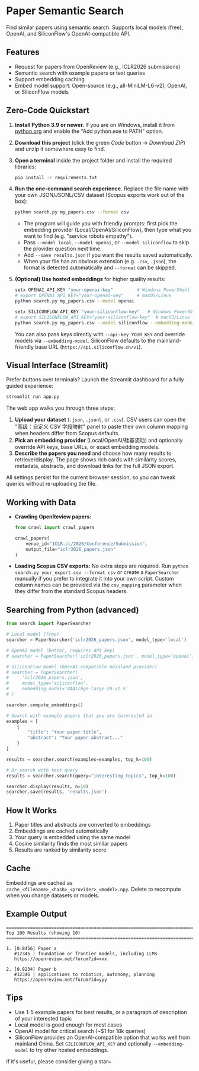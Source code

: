 # Paper Semantic Search

Find similar papers using semantic search. Supports local models (free), OpenAI, and SiliconFlow's OpenAI-compatible API.

## Features

- Request for papers from OpenReview (e.g., ICLR2026 submissions)
- Semantic search with example papers or text queries
- Support embedding caching 
- Embed model support: Open-source (e.g., all-MiniLM-L6-v2), OpenAI, or SiliconFlow models

## Zero-Code Quickstart

1. **Install Python 3.9 or newer.** If you are on Windows, install it from [python.org](https://www.python.org/downloads/) and enable the "Add python.exe to PATH" option.
2. **Download this project** (click the green *Code* button → *Download ZIP*) and unzip it somewhere easy to find.
3. **Open a terminal** inside the project folder and install the required libraries:

   ```bash
   pip install -r requirements.txt
   ```

4. **Run the one-command search experience.** Replace the file name with your own JSON/JSONL/CSV dataset (Scopus exports work out of the box):

   ```bash
   python search.py my_papers.csv --format csv
   ```

   - The program will guide you with friendly prompts: first pick the embedding provider (Local/OpenAI/SiliconFlow), then type what you want to find (e.g. "service robots empathy").
   - Pass `--model local`, `--model openai`, or `--model siliconflow` to skip the provider question next time.
   - Add `--save results.json` if you want the results saved automatically.
   - When your file has an obvious extension (e.g. `.csv`, `.json`), the format is detected automatically and `--format` can be skipped.

5. **(Optional) Use hosted embeddings** for higher quality results:

   ```bash
   setx OPENAI_API_KEY "your-openai-key"         # Windows PowerShell
   # export OPENAI_API_KEY="your-openai-key"     # macOS/Linux
   python search.py my_papers.csv --model openai

   setx SILICONFLOW_API_KEY "your-siliconflow-key"   # Windows PowerShell
   # export SILICONFLOW_API_KEY="your-siliconflow-key"  # macOS/Linux
   python search.py my_papers.csv --model siliconflow --embedding-model "BAAI/bge-large-zh-v1.5"
   ```

   You can also pass keys directly with `--api-key YOUR_KEY` and override models via `--embedding-model`. SiliconFlow defaults to the mainland-friendly base URL (`https://api.siliconflow.cn/v1`).

## Visual Interface (Streamlit)

Prefer buttons over terminals? Launch the Streamlit dashboard for a fully guided experience:

```bash
streamlit run app.py
```

The web app walks you through three steps:

1. **Upload your dataset** (`.json`, `.jsonl`, or `.csv`). CSV users can open the "高级：自定义 CSV 字段映射" panel to paste their own column mapping when headers differ from Scopus defaults.
2. **Pick an embedding provider** (Local/OpenAI/硅基流动) and optionally override API keys, base URLs, or exact embedding models.
3. **Describe the papers you need** and choose how many results to retrieve/display. The page shows rich cards with similarity scores, metadata, abstracts, and download links for the full JSON export.

All settings persist for the current browser session, so you can tweak queries without re-uploading the file.

## Working with Data

- **Crawling OpenReview papers:**

  ```python
  from crawl import crawl_papers

  crawl_papers(
      venue_id="ICLR.cc/2026/Conference/Submission",
      output_file="iclr2026_papers.json"
  )
  ```

- **Loading Scopus CSV exports:** No extra steps are required. Run `python search.py your_export.csv --format csv` or create a `PaperSearcher` manually if you prefer to integrate it into your own script. Custom column names can be provided via the `csv_mapping` parameter when they differ from the standard Scopus headers.

## Searching from Python (advanced)

```python
from search import PaperSearcher

# Local model (free)
searcher = PaperSearcher('iclr2026_papers.json', model_type='local')

# OpenAI model (better, requires API key)
# searcher = PaperSearcher('iclr2026_papers.json', model_type='openai')

# SiliconFlow model (OpenAI-compatible mainland provider)
# searcher = PaperSearcher(
#     'iclr2026_papers.json',
#     model_type='siliconflow',
#     embedding_model='BAAI/bge-large-zh-v1.5'
# )

searcher.compute_embeddings()

# Search with example papers that you are interested in
examples = [
    {
        "title": "Your paper title",
        "abstract": "Your paper abstract..."
    }
]

results = searcher.search(examples=examples, top_k=100)

# Or search with text query
results = searcher.search(query="interesting topics", top_k=100)

searcher.display(results, n=10)
searcher.save(results, 'results.json')
```



## How It Works

1. Paper titles and abstracts are converted to embeddings
2. Embeddings are cached automatically
3. Your query is embedded using the same model
4. Cosine similarity finds the most similar papers
5. Results are ranked by similarity score

## Cache

Embeddings are cached as `cache_<filename>_<hash>_<provider>_<model>.npy`. Delete to recompute when you change datasets or models.

## Example Output

```
================================================================================
Top 100 Results (showing 10)
================================================================================

1. [0.8456] Paper a
   #12345 | foundation or frontier models, including LLMs
   https://openreview.net/forum?id=xxx

2. [0.8234] Paper b
   #12346 | applications to robotics, autonomy, planning
   https://openreview.net/forum?id=yyy
```

## Tips

- Use 1-5 example papers for best results, or a paragraph of description of your interested topic
- Local model is good enough for most cases
- OpenAI model for critical search (~$1 for 18k queries)
- SiliconFlow provides an OpenAI-compatible option that works well from mainland China. Set `SILICONFLOW_API_KEY` and optionally `--embedding-model` to try other hosted embeddings.

If it's useful, please consider giving a star~

